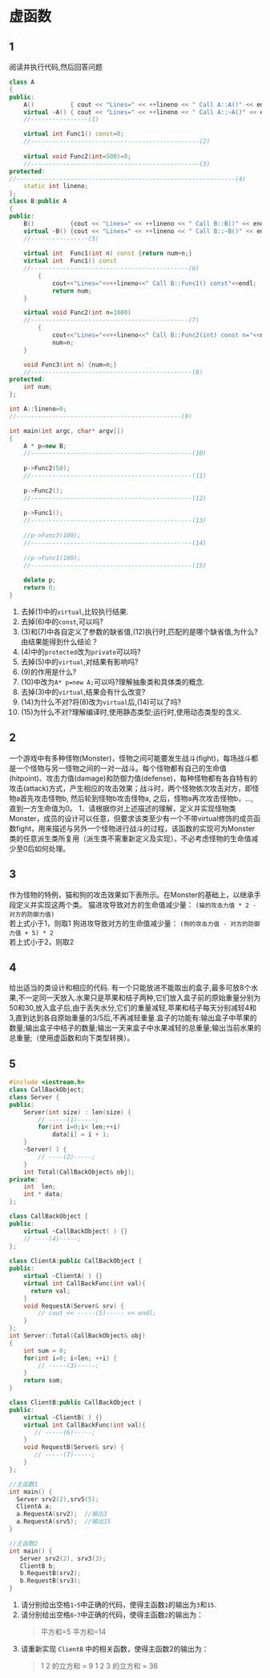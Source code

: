 # 虚函数

## 1
阅读并执行代码,然后回答问题
```cpp
class A
{
public:
    A()          { cout << "Lines=" << ++lineno << " Call A::A()" << endl;}
    virtual ~A() { cout << "Lines=" << ++lineno << " Call A::~A()" << endl;}
    //----------------(1)

    virtual int Func1() const=0;
    //-----------------------------------------------(2)
    
    virtual void Func2(int=500)=0;
    //-----------------------------------------------(3)
protected:
//-------------------------------------------------------------(4)
    static int lineno;
};
class B:public A
{
public:
    B()          {cout << "Lines=" << ++lineno << " Call B::B()" << endl;}
    virtual ~B() {cout << "Lines=" << ++lineno << " Call B::~B()" << endl;}
    //----------------(5)
    
    virtual int  Func1(int n) const {return num+n;} 
    virtual int  Func1() const
    //--------------------------------------------(6)
        {
            cout<<"Lines="<<++lineno<<" Call B::Func1() const"<<endl;
            return num;
    }

    virtual void Func2(int n=1000)
    //--------------------------------------------(7)
        {
            cout<<"Lines="<<++lineno<<" Call B::Func2(int) const n="<<n<<endl;
            num=n;
    }

    void Func3(int n) {num=n;}
    //---------------------------------------------(8)
protected:
    int num;
};

int A::lineno=0;
//----------------------------------------------(9)

int main(int argc, char* argv[])
{
    A * p=new B;
    //---------------------------------------------(10)
    
    p->Func2(50);
    //---------------------------------------------(11)
    
    p->Func2();
    //---------------------------------------------(12)
    
    p->Func1();
    //---------------------------------------------(13)
    
    //p->Func3(100);
    //---------------------------------------------(14)
    
    //p->Func1(100);
    //---------------------------------------------(15)
    
    delete p;
    return 0;
}
```
1. 去掉(1)中的`virtual`,比较执行结果.
2. 去掉(6)中的`const`,可以吗?
3. (3)和(7)中各自定义了参数的缺省值,(12)执行时,匹配的是哪个缺省值,为什么?由结果能得到什么结论？
4. (4)中的`protected`改为`private`可以吗?
5. 去掉(5)中的`virtual`,对结果有影响吗?
6. (9)的作用是什么?
7. (10)中改为`A* p=new A;`可以吗?理解抽象类和具体类的概念.
8. 去掉(3)中的`virtual`,结果会有什么改变?
9. (14)为什么不对?将(8)改为`virtual`后,(14)可以了吗?
10. (15)为什么不对?理解编译时,使用静态类型;运行时,使用动态类型的含义.


## 2
一个游戏中有多种怪物(Monster)，怪物之间可能要发生战斗(fight)，每场战斗都是一个怪物与另一怪物之间的一对一战斗。每个怪物都有自己的生命值(hitpoint)、攻击力值(damage)和防御力值(defense)，每种怪物都有各自特有的攻击(attack)方式，产生相应的攻击效果；战斗时，两个怪物依次攻击对方，即怪物a首先攻击怪物b, 然后轮到怪物b攻击怪物a, 之后，怪物a再次攻击怪物b，…, 直到一方生命值为0。
1．请根据你对上述描述的理解，定义并实现怪物类Monster，成员的设计可以任意，但要求该类至少有一个不带virtual修饰的成员函数fight，用来描述与另外一个怪物进行战斗的过程，该函数的实现可为Monster类的任意派生类所复用（派生类不需重新定义及实现）。不必考虑怪物的生命值减少至0后如何处理。


## 3
作为怪物的特例，猫和狗的攻击效果如下表所示。在Monster的基础上，以继承手段定义并实现这两个类。
猫进攻导致对方的生命值减少量：	
	`(猫的攻击力值 * 2 - 对方的防御力值)`  
    若上式小于1，则取1
狗进攻导致对方的生命值减少量：
	`(狗的攻击力值 - 对方的防御力值 + 5) * 2`  
    若上式小于2，则取2

## 4
给出适当的类设计和相应的代码.
有一个只能放进不能取出的盒子,最多可放8个水果,不一定同一天放入.水果只是苹果和桔子两种,它们放入盒子前的原始重量分别为50和30,放入盒子后,由于丢失水分,它们的重量减轻,苹果和桔子每天分别减轻4和3,直到达到各自原始重量的3/5后,不再减轻重量.盒子的功能有:输出盒子中苹果的数量;输出盒子中桔子的数量;输出一天来盒子中水果减轻的总重量;输出当前水果的总重量;（使用虚函数和向下类型转换）。


## 5

```cpp
#include <iostream.h>
class CallBackObject;
class Server {
public:
    Server(int size) : len(size) {
        // -----(1)-----;
        for(int i=0;i< len;++i)
            data[i] = i + 1;
    }
    ~Server( ) {
        // ----(2)-----;
    }
    int Total(CallBackObject& obj);
private:   
    int  len;
    int * data;
};	

class CallBackObject {
public:
    virtual ~CallBackObject( ) {}
    // ----(4)-----;
};
	
class ClientA:public CallBackObject {
public:
    virtual ~ClientA( ) {}
    virtual int CallBackFunc(int val){
      return val;
    }
    void RequestA(Server& srv) {
        // cout << -----(5)----- << endl;
    }
};
int Server::Total(CallBackObject& obj)
{
    int sum = 0;
    for(int i=0; i<len; ++i) {
        // -----(3)-----;
    }
    return sum;    
}	

class ClientB:public CallBackObject {
public:
    virtual ~ClientB( ) {}
    virtual int CallBackFunc(int val){
       // -----(6)-----;
    }
    void RequestB(Server& srv) {
       // -----(7)-----; 
    } 
};

//主函数1	
int main() {
  Server srv2(2),srv5(5);
  ClientA a; 
  a.RequestA(srv2);  //输出3 
  a.RequestA(srv5);  //输出15
} 	

//主函数2	 
int main() {
   Server srv2(2), srv3(3);
   ClientB b; 	 
   b.RequestB(srv2);
   b.RequestB(srv3);
}
```
1. 请分别给出空格`1`-`5`中正确的代码，使得主函数`1`的输出为`3`和`15`.
2. 请分别给出空格`6`-`7`中正确的代码，使得主函数`2`的输出为：
    > 平方和=5
    > 平方和=14
3. 请重新实现 `ClientB` 中的相关函数，使得主函数2的输出为： 
    > 1  2  的立方和 = 9
    > 1  2  3  的立方和 = 36